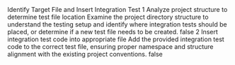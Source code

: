 <tasks>
  <task>
    <task_name>Identify Target File and Insert Integration Test</task_name>
    <subtasks>
      <subtask>
        <id>1</id>
        <name>Analyze project structure to determine test file location</name>
        <description>Examine the project directory structure to understand the testing setup and identify where integration tests should be placed, or determine if a new test file needs to be created.</description>
        <completed>false</completed>
      </subtask>
      <subtask>
        <id>2</id>
        <name>Insert integration test code into appropriate file</name>
        <description>Add the provided integration test code to the correct test file, ensuring proper namespace and structure alignment with the existing project conventions.</description>
        <completed>false</completed>
      </subtask>
    </subtasks>
  </task>
</tasks>